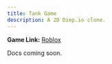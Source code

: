 ```yaml
---
title: Tank Game
description: A 2D Diep.io clone.
---
```


**Game Link:** [Roblox](https://www.roblox.com/games/15931309895/tank-game)

Docs coming soon.
